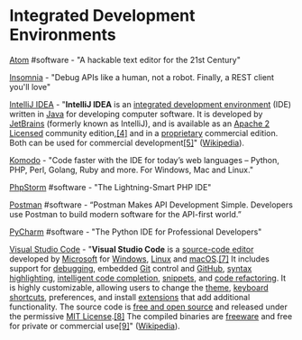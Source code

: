 # Integrated Development Environments

[Atom](https://atom.io/) \#software - "A hackable text editor for the 21st Century"

[Insomnia](https://insomnia.rest/) - "Debug APIs like a human, not a robot. Finally, a REST client you'll love"

[IntelliJ IDEA](https://www.jetbrains.com/idea/) - "**IntelliJ IDEA** is an [integrated development environment](https://en.wikipedia.org/wiki/Integrated_development_environment) \(IDE\) written in [Java](https://en.wikipedia.org/wiki/Java_%28programming_language%29) for developing computer software. It is developed by [JetBrains](https://en.wikipedia.org/wiki/JetBrains) \(formerly known as IntelliJ\), and is available as an [Apache 2 Licensed](https://en.wikipedia.org/wiki/Apache_2_License) community edition,[\[4\]](https://en.wikipedia.org/wiki/IntelliJ_IDEA#cite_note-4) and in a [proprietary](https://en.wikipedia.org/wiki/Proprietary_software) commercial edition. Both can be used for commercial development[\[5\]](https://en.wikipedia.org/wiki/IntelliJ_IDEA#cite_note-5)" \([Wikipedia](https://en.wikipedia.org/wiki/IntelliJ_IDEA)\).

[Komodo](https://www.activestate.com/products/komodo-ide/) - "Code faster with the IDE for today’s web languages – Python, PHP, Perl, Golang, Ruby and more. For Windows, Mac and Linux."

[PhpStorm](https://www.jetbrains.com/phpstorm/) \#software - "The Lightning-Smart PHP IDE"

[Postman](https://www.getpostman.com/) \#software - “Postman Makes API Development Simple. Developers use Postman to build modern software for the API-first world.”

[PyCharm](https://www.jetbrains.com/pycharm/) \#software - "The Python IDE for Professional Developers"

[Visual Studio Code](https://code.visualstudio.com/) - "**Visual Studio Code** is a [source-code editor](https://en.wikipedia.org/wiki/Source-code_editor) developed by [Microsoft](https://en.wikipedia.org/wiki/Microsoft) for [Windows](https://en.wikipedia.org/wiki/Windows), [Linux](https://en.wikipedia.org/wiki/Linux) and [macOS](https://en.wikipedia.org/wiki/MacOS).[\[7\]](https://en.wikipedia.org/wiki/Visual_Studio_Code#cite_note-TechCrunch-7) It includes support for [debugging](https://en.wikipedia.org/wiki/Debugging), embedded [Git](https://en.wikipedia.org/wiki/Git) control and [GitHub](https://en.wikipedia.org/wiki/GitHub), [syntax highlighting](https://en.wikipedia.org/wiki/Syntax_highlighting), [intelligent code completion](https://en.wikipedia.org/wiki/Intelligent_code_completion), [snippets](https://en.wikipedia.org/wiki/Snippet_%28programming%29), and [code refactoring](https://en.wikipedia.org/wiki/Code_refactoring). It is highly customizable, allowing users to change the [theme](https://en.wikipedia.org/wiki/Theme_%28computing%29), [keyboard shortcuts](https://en.wikipedia.org/wiki/Keyboard_shortcut), preferences, and install [extensions](https://en.wikipedia.org/wiki/Plug-in_%28computing%29) that add additional functionality. The source code is [free and open source](https://en.wikipedia.org/wiki/Free_and_open_source) and released under the permissive [MIT License](https://en.wikipedia.org/wiki/MIT_License).[\[8\]](https://en.wikipedia.org/wiki/Visual_Studio_Code#cite_note-8) The compiled binaries are [freeware](https://en.wikipedia.org/wiki/Freeware) and free for private or commercial use[\[9\]](https://en.wikipedia.org/wiki/Visual_Studio_Code#cite_note-9)" \([Wikipedia](https://en.wikipedia.org/wiki/Visual_Studio_Code)\).

